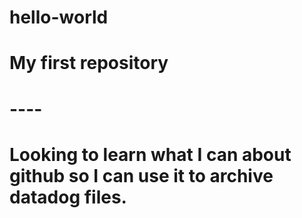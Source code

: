 # hello-world
# My first repository
# ----
# Looking to learn what I can about github so I can use it to archive datadog files.
